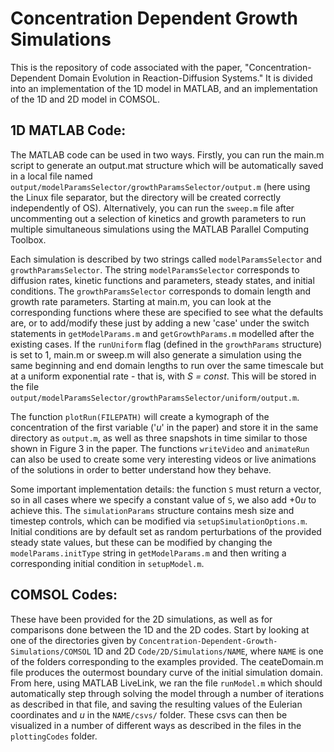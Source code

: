 # Concentration Dependent Growth Simulations
 
This is the repository of code associated with the paper, "Concentration-Dependent Domain Evolution in Reaction-Diffusion Systems." It is divided into an implementation of the 1D model in MATLAB, and an implementation of the 1D and 2D model in COMSOL. 

## 1D MATLAB Code:

The MATLAB code can be used in two ways. Firstly, you can run the main.m script to generate an output.mat structure which will be automatically saved in a local file named `output/modelParamsSelector/growthParamsSelector/output.m` (here using the Linux file separator, but the directory will be created correctly independently of OS). Alternatively, you can run the `sweep.m` file after uncommenting out a selection of kinetics and growth parameters to run multiple simultaneous simulations using the MATLAB Parallel Computing Toolbox.

Each simulation is described by two strings called `modelParamsSelector` and `growthParamsSelector`. The string `modelParamsSelector` corresponds to diffusion rates, kinetic functions and parameters, steady states, and initial conditions. The `growthParamsSelector` corresponds to domain length and growth rate parameters. Starting at main.m, you can look at the corresponding functions where these are specified to see what the defaults are, or to add/modify these just by adding a new 'case' under the switch statements in `getModelParams.m` and `getGrowthParams.m` modelled after the existing cases. If the `runUniform` flag (defined in the `growthParams` structure) is set to 1, main.m or sweep.m will also generate a simulation using the same beginning and end domain lengths to run over the same timescale but at a uniform exponential rate - that is, with *S = const*. This will be stored in the file `output/modelParamsSelector/growthParamsSelector/uniform/output.m`.

The function `plotRun(FILEPATH)` will create a kymograph of the concentration of the first variable ('*u*' in the paper) and store it in the same directory as `output.m`, as well as three snapshots in time similar to those shown in Figure 3 in the paper. The functions `writeVideo` and `animateRun` can also be used to create some very interesting videos or live animations of the solutions in order to better understand how they behave.

Some important implementation details: the function `S` must return a vector, so in all cases where we specify a constant value of `S`, we also add +0*u* to achieve this. The `simulationParams` structure contains mesh size and timestep controls, which can be modified via `setupSimulationOptions.m`. Initial conditions are by default set as random perturbations of the provided steady state values, but these can be modified by changing the `modelParams.initType` string in `getModelParams.m` and then writing a corresponding initial condition in `setupModel.m`. 

## COMSOL Codes:

These have been provided for the 2D simulations, as well as for comparisons done between the 1D and the 2D codes. Start by looking at one of the directories given by `Concentration-Dependent-Growth-Simulations/COMSOL` 1D and 2D `Code/2D/Simulations/NAME`, where `NAME` is one of the folders corresponding to the examples provided. The ceateDomain.m file produces the outermost boundary curve of the initial simulation domain. From here, using MATLAB LiveLink, we ran the file `runModel.m` which should automatically step through solving the model through a number of iterations as described in that file, and saving the resulting values of the Eulerian coordinates and *u* in the `NAME/csvs/` folder. These csvs can then be visualized in a number of different ways as described in the files in the `plottingCodes` folder.
